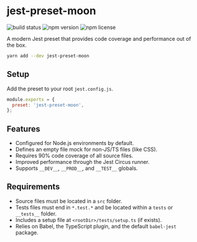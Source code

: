 # jest-preset-moon

![build status](https://img.shields.io/github/workflow/status/moonrepo/dev/Pipeline)
![npm version](https://img.shields.io/npm/v/jest-preset-moon)
![npm license](https://img.shields.io/npm/l/jest-preset-moon)

A modern Jest preset that provides code coverage and performance out of the box.

```bash
yarn add --dev jest-preset-moon
```

## Setup

Add the preset to your root `jest.config.js`.

```js
module.exports = {
  preset: 'jest-preset-moon',
};
```

## Features

- Configured for Node.js environments by default.
- Defines an empty file mock for non-JS/TS files (like CSS).
- Requires 90% code coverage of all source files.
- Improved performance through the Jest Circus runner.
- Supports `__DEV__`, `__PROD__`, and `__TEST__` globals.

## Requirements

- Source files must be located in a `src` folder.
- Tests files must end in `*.test.*` and be located within a `tests` or `__tests__` folder.
- Includes a setup file at `<rootDir>/tests/setup.ts` (if exists).
- Relies on Babel, the TypeScript plugin, and the default `babel-jest` package.
